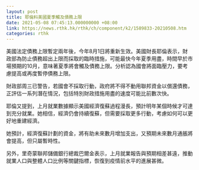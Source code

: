 ```yaml
---
layout: post
title: 耶倫料美國夏季觸及債務上限
date: 2021-05-08 07:45:13.000000000 +08:00
link: https://news.rthk.hk/rthk/ch/component/k2/1589833-20210508.htm
categories: rthk
---
```


美國法定債務上限暫定兩年後，今年8月1日將重新生效。美國財長耶倫表示，財政部為防止債務超出上限而採取的臨時措施，可能最快今年夏季用盡，時間早於市場預期的10月，意味著夏季將會觸及債務上限。分析認為國會將面臨壓力，要考慮提高或再度暫停債務上限。

財政部周三已警告，若國會不採取行動，政府將不得不動用聯邦資金以償還債務，正評估一系列潛在情況，包括特別財政措施用盡的速度可能比前數次快。

耶倫又提到，上月就業數據顯示美國經濟復蘇過程漫長，預計明年某個時候才可達到充分就業。她相信，經濟仍會持續復蘇，但需要採取更多行動，考慮如何可以更好地重建經濟。

她預計，經濟復蘇計劃的資金，將有助未來數月增加支出，又預期未來數月通脹將會提高，但只屬暫時性。

另外，里奇蒙聯邦儲備銀行總裁巴爾金表示，上月就業報告與預期相差甚遠，推動就業人口與整體人口比例等關鍵指標，恢復到疫情前水平的進展甚微。
